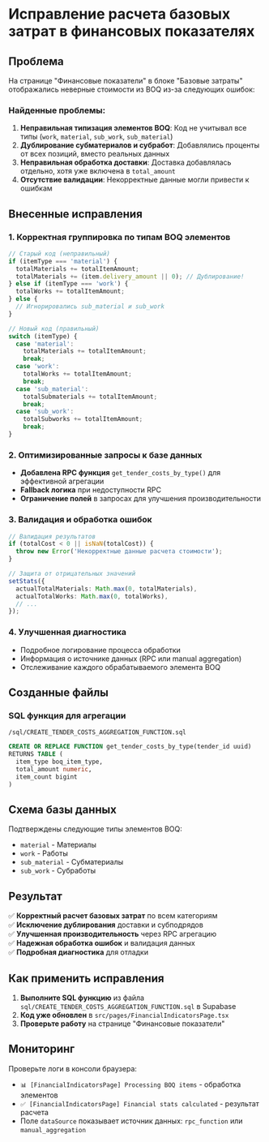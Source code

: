 # Исправление расчета базовых затрат в финансовых показателях

## Проблема
На странице "Финансовые показатели" в блоке "Базовые затраты" отображались неверные стоимости из BOQ из-за следующих ошибок:

### Найденные проблемы:
1. **Неправильная типизация элементов BOQ**: Код не учитывал все типы (`work`, `material`, `sub_work`, `sub_material`)
2. **Дублирование субматериалов и субработ**: Добавлялись проценты от всех позиций, вместо реальных данных
3. **Неправильная обработка доставки**: Доставка добавлялась отдельно, хотя уже включена в `total_amount`
4. **Отсутствие валидации**: Некорректные данные могли привести к ошибкам

## Внесенные исправления

### 1. Корректная группировка по типам BOQ элементов
```typescript
// Старый код (неправильный)
if (itemType === 'material') {
  totalMaterials += totalItemAmount;
  totalMaterials += (item.delivery_amount || 0); // Дублирование!
} else if (itemType === 'work') {
  totalWorks += totalItemAmount;
} else {
  // Игнорировались sub_material и sub_work
}

// Новый код (правильный)
switch (itemType) {
  case 'material':
    totalMaterials += totalItemAmount;
    break;
  case 'work':
    totalWorks += totalItemAmount;
    break;
  case 'sub_material':
    totalSubmaterials += totalItemAmount;
    break;
  case 'sub_work':
    totalSubworks += totalItemAmount;
    break;
}
```

### 2. Оптимизированные запросы к базе данных
- **Добавлена RPC функция** `get_tender_costs_by_type()` для эффективной агрегации
- **Fallback логика** при недоступности RPC
- **Ограничение полей** в запросах для улучшения производительности

### 3. Валидация и обработка ошибок
```typescript
// Валидация результатов
if (totalCost < 0 || isNaN(totalCost)) {
  throw new Error('Некорректные данные расчета стоимости');
}

// Защита от отрицательных значений
setStats({
  actualTotalMaterials: Math.max(0, totalMaterials),
  actualTotalWorks: Math.max(0, totalWorks),
  // ...
});
```

### 4. Улучшенная диагностика
- Подробное логирование процесса обработки
- Информация о источнике данных (RPC или manual aggregation)
- Отслеживание каждого обрабатываемого элемента BOQ

## Созданные файлы

### SQL функция для агрегации
`/sql/CREATE_TENDER_COSTS_AGGREGATION_FUNCTION.sql`
```sql
CREATE OR REPLACE FUNCTION get_tender_costs_by_type(tender_id uuid)
RETURNS TABLE (
  item_type boq_item_type,
  total_amount numeric,
  item_count bigint
)
```

## Схема базы данных
Подтверждены следующие типы элементов BOQ:
- `material` - Материалы
- `work` - Работы  
- `sub_material` - Субматериалы
- `sub_work` - Субработы

## Результат
✅ **Корректный расчет базовых затрат** по всем категориям  
✅ **Исключение дублирования** доставки и субподрядов  
✅ **Улучшенная производительность** через RPC агрегацию  
✅ **Надежная обработка ошибок** и валидация данных  
✅ **Подробная диагностика** для отладки  

## Как применить исправления

1. **Выполните SQL функцию** из файла `sql/CREATE_TENDER_COSTS_AGGREGATION_FUNCTION.sql` в Supabase
2. **Код уже обновлен** в `src/pages/FinancialIndicatorsPage.tsx` 
3. **Проверьте работу** на странице "Финансовые показатели"

## Мониторинг
Проверьте логи в консоли браузера:
- `📊 [FinancialIndicatorsPage] Processing BOQ items` - обработка элементов
- `✅ [FinancialIndicatorsPage] Financial stats calculated` - результат расчета
- Поле `dataSource` показывает источник данных: `rpc_function` или `manual_aggregation`